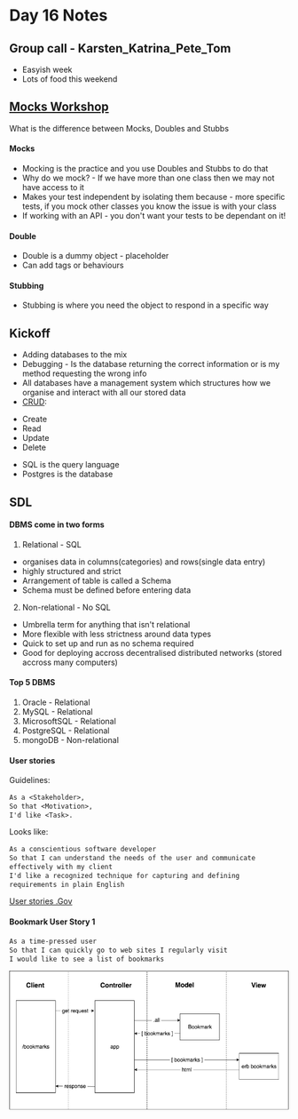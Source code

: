 # Day 16 Notes

## Group call - Karsten_Katrina_Pete_Tom
* Easyish week
* Lots of food this weekend

## [Mocks Workshop](https://github.com/makersacademy/skills-workshops/tree/master/week-2/mocking_2)
What is the difference between Mocks, Doubles and Stubbs
#### Mocks
* Mocking is the practice and you use Doubles and Stubbs to do that
* Why do we mock? - If we have more than one class then we may not have access to it
* Makes your test independent by isolating them because - more specific tests, if you mock other classes you know the issue is with your class
* If working with an API - you don't want your tests to be dependant on it!

#### Double
* Double is a dummy object - placeholder
* Can add tags or behaviours

#### Stubbing
* Stubbing is where you need the object to respond in a specific way

## Kickoff
* Adding databases to the mix
* Debugging - Is the database returning the correct information or is my method requesting the wrong info
* All databases have a management system which structures how we organise and interact with all our stored data
* [CRUD](https://maggieappleton.com/databases):
 - Create
 - Read
 - Update
 - Delete

* SQL is the query language
* Postgres is the database

## SDL
#### DBMS come in two forms
1. Relational - SQL
 - organises data in columns(categories) and rows(single data entry)
 - highly structured and strict
 - Arrangement of table is called a Schema
 - Schema must be defined before entering data
2. Non-relational - No SQL
 - Umbrella term for anything that isn't relational
 - More flexible with less strictness around data types
 - Quick to set up and run as no schema required
 - Good for deploying accross decentralised distributed networks (stored accross many computers)

#### Top 5 DBMS
1. Oracle - Relational
2. MySQL - Relational
3. MicrosoftSQL - Relational
4. PostgreSQL - Relational
5. mongoDB - Non-relational

#### User stories
Guidelines:
```
As a <Stakeholder>,
So that <Motivation>,
I'd like <Task>.
```
Looks like:
```
As a conscientious software developer
So that I can understand the needs of the user and communicate effectively with my client
I'd like a recognized technique for capturing and defining requirements in plain English
```
[User stories .Gov](https://www.gov.uk/service-manual/agile-delivery/writing-user-stories)

#### Bookmark User Story 1
```
As a time-pressed user
So that I can quickly go to web sites I regularly visit
I would like to see a list of bookmarks
```
![Bookmark Manager domain model](../images/bookmark_manager_1.png)
